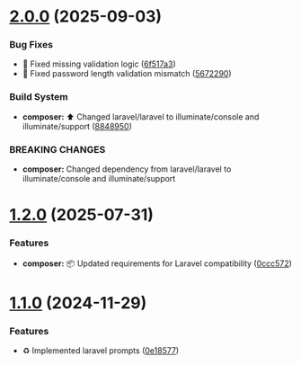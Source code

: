 # [2.0.0](https://github.com/jashaics/env-encrypter/compare/v1.2.0...v2.0.0) (2025-09-03)


### Bug Fixes

* :bug: Fixed missing validation logic ([6f517a3](https://github.com/jashaics/env-encrypter/commit/6f517a3243e46728ac269a1573eeb55375daa19e))
* :bug: Fixed password length validation mismatch ([5672290](https://github.com/jashaics/env-encrypter/commit/5672290877ff234560f2d61103096baffcec005a))


### Build System

* **composer:** :arrow_up: Changed laravel/laravel to illuminate/console and illuminate/support ([8848950](https://github.com/jashaics/env-encrypter/commit/8848950ab5833c25eb9fc12cb0257805627e7213))


### BREAKING CHANGES

* **composer:** Changed dependency from laravel/laravel to illuminate/console and illuminate/support

# [1.2.0](https://github.com/jashaics/env-encrypter/compare/v1.1.0...v1.2.0) (2025-07-31)


### Features

* **composer:** :package: Updated requirements for Laravel compatibility ([0ccc572](https://github.com/jashaics/env-encrypter/commit/0ccc5721a3378f147fc6563654f5560b6803f6b4))

# [1.1.0](https://github.com/jashaics/env-encrypter/compare/v1.0.2...v1.1.0) (2024-11-29)


### Features

* :recycle: Implemented laravel prompts ([0e18577](https://github.com/jashaics/env-encrypter/commit/0e18577566728e7fe4535b0a3d26638a73bb736d))
